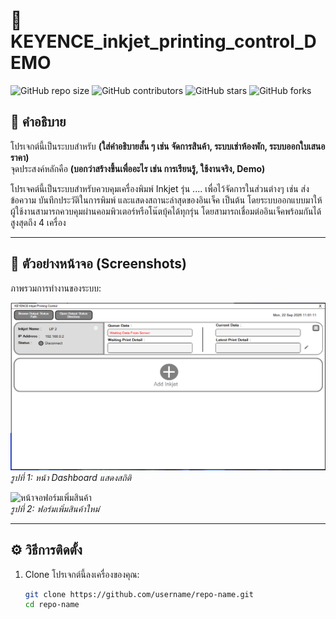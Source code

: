 # 🚀 KEYENCE_inkjet_printing_control_DEMO

![GitHub repo size](https://img.shields.io/github/repo-size/username/repo-name)
![GitHub contributors](https://img.shields.io/github/contributors/username/repo-name)
![GitHub stars](https://img.shields.io/github/stars/username/repo-name?style=social)
![GitHub forks](https://img.shields.io/github/forks/username/repo-name?style=social)

## 📖 คำอธิบาย
โปรเจกต์นี้เป็นระบบสำหรับ **(ใส่คำอธิบายสั้น ๆ เช่น จัดการสินค้า, ระบบเช่าห้องพัก, ระบบออกใบเสนอราคา)**  
จุดประสงค์หลักคือ **(บอกว่าสร้างขึ้นเพื่ออะไร เช่น การเรียนรู้, ใช้งานจริง, Demo)**  

โปรเจคต์นี้เป็นระบบสําหรับควบคุมเครื่องพิมพ์ Inkjet รุ่น .... เพื่อไว้จัดการในส่วนต่างๆ เช่น ส่งข้อความ บันทึกประวัติในการพิมพ์ และแสดงสถานะล่าสุดของอินเจ็ค เป็นต้น 
โดยระบบออกแบบมาให้ผู้ใช้งานสามารถควบคุมผ่านคอมพิวเตอร์หรือโน๊ตบุ้คได้ทุกรุ่น โดยสามารถเชื่อมต่ออินเจ็คพร้อมกันได้สูงสุดถึง 4 เครื่อง

---

## 📸 ตัวอย่างหน้าจอ (Screenshots)

ภาพรวมการทำงานของระบบ:

![หน้าจอ Dashboard](./images/dashboard.png)  
*รูปที่ 1: หน้า Dashboard แสดงสถิติ*

![หน้าจอฟอร์มเพิ่มสินค้า](./images/product-form.png)  
*รูปที่ 2: ฟอร์มเพิ่มสินค้าใหม่*

---

## ⚙️ วิธีการติดตั้ง

1. Clone โปรเจกต์นี้ลงเครื่องของคุณ:
   ```bash
   git clone https://github.com/username/repo-name.git
   cd repo-name


